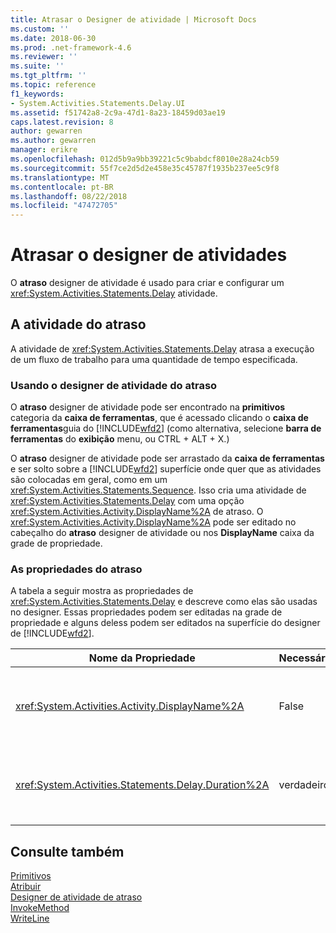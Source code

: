 ```yaml
---
title: Atrasar o Designer de atividade | Microsoft Docs
ms.custom: ''
ms.date: 2018-06-30
ms.prod: .net-framework-4.6
ms.reviewer: ''
ms.suite: ''
ms.tgt_pltfrm: ''
ms.topic: reference
f1_keywords:
- System.Activities.Statements.Delay.UI
ms.assetid: f51742a8-2c9a-47d1-8a23-18459d03ae19
caps.latest.revision: 8
author: gewarren
ms.author: gewarren
manager: erikre
ms.openlocfilehash: 012d5b9a9bb39221c5c9babdcf8010e28a24cb59
ms.sourcegitcommit: 55f7ce2d5d2e458e35c45787f1935b237ee5c9f8
ms.translationtype: MT
ms.contentlocale: pt-BR
ms.lasthandoff: 08/22/2018
ms.locfileid: "47472705"
---
```

# <a name="delay-activity-designer"></a>Atrasar o designer de atividades
O **atraso** designer de atividade é usado para criar e configurar um <xref:System.Activities.Statements.Delay> atividade.  
  
## <a name="the-delay-activity"></a>A atividade do atraso  
 A atividade de <xref:System.Activities.Statements.Delay> atrasa a execução de um fluxo de trabalho para uma quantidade de tempo especificada.  
  
### <a name="using-the-delay-activity-designer"></a>Usando o designer de atividade do atraso  
 O **atraso** designer de atividade pode ser encontrado na **primitivos** categoria da **caixa de ferramentas**, que é acessado clicando o **caixa de ferramentas**guia do [!INCLUDE[wfd2](../includes/wfd2-md.md)] (como alternativa, selecione **barra de ferramentas** do **exibição** menu, ou CTRL + ALT + X.)  
  
 O **atraso** designer de atividade pode ser arrastado da **caixa de ferramentas** e ser solto sobre a [!INCLUDE[wfd2](../includes/wfd2-md.md)] superfície onde quer que as atividades são colocadas em geral, como em um <xref:System.Activities.Statements.Sequence>. Isso cria uma atividade de <xref:System.Activities.Statements.Delay> com uma opção <xref:System.Activities.Activity.DisplayName%2A> de atraso. O <xref:System.Activities.Activity.DisplayName%2A> pode ser editado no cabeçalho do **atraso** designer de atividade ou nos **DisplayName** caixa da grade de propriedade.  
  
### <a name="the-delay-properties"></a>As propriedades do atraso  
 A tabela a seguir mostra as propriedades de <xref:System.Activities.Statements.Delay> e descreve como elas são usadas no designer. Essas propriedades podem ser editadas na grade de propriedade e alguns deless podem ser editados na superfície do designer de [!INCLUDE[wfd2](../includes/wfd2-md.md)].  
  
|Nome da Propriedade|Necessária|Uso|  
|-------------------|--------------|-----------|  
|<xref:System.Activities.Activity.DisplayName%2A>|False|O nome amigável de atividade de <xref:System.Activities.Statements.Delay> . O padrão é atraso. Embora o valor de <xref:System.Activities.Activity.DisplayName%2A> não é necessário restrita, é uma prática recomendada usar um.|  
|<xref:System.Activities.Statements.Delay.Duration%2A>|verdadeiro|A quantidade de tempo para atrasar o fluxo de trabalho. Essa propriedade é definida na grade de propriedade. Digite qualquer um <xref:System.TimeSpan> literal no 00:00 de formato: 00 ou uma expressão do Visual Basic para especificar a quantidade de tempo.|  
  
## <a name="see-also"></a>Consulte também  
 [Primitivos](../workflow-designer/primitives-activity-designers.md)   
 [Atribuir](../workflow-designer/assign-activity-designer.md)   
 [Designer de atividade de atraso](../workflow-designer/delay-activity-designer.md)   
 [InvokeMethod](../workflow-designer/invokemethod-activity-designer.md)   
 [WriteLine](../workflow-designer/writeline-activity-designer.md)